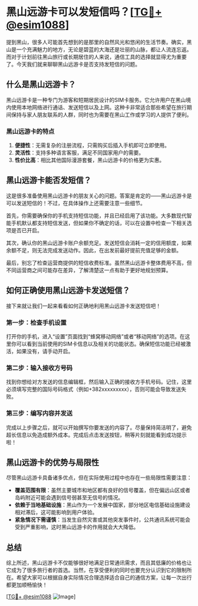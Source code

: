 # 黑山远游卡可以发短信吗？[[TG💪+ @esim1088](https://t.me/s/esim1088)]

提到黑山，很多人可能首先想到的是那里的自然风光和悠闲的生活节奏。确实，黑山是一个充满魅力的地方，无论是碧蓝的大海还是壮丽的山脉，都让人流连忘返。而对于计划前往黑山旅行或长期居住的人来说，通信工具的选择就显得尤为重要了。今天我们就来聊聊黑山远游卡是否支持发短信的问题。

## 什么是黑山远游卡？

黑山远游卡是一种专门为游客和短期居民设计的SIM卡服务。它允许用户在黑山境内使用本地网络进行通话、发送短信以及上网。这种卡非常适合那些希望在旅行期间保持与家人朋友联系的人群，同时也为需要在黑山工作或学习的人提供了便利。

### 黑山远游卡的特点

1. **便捷性**：无需复杂的注册流程，只需购买后插入手机即可立即使用。
2. **灵活性**：支持多种语言客服，满足不同国家用户的需要。
3. **性价比高**：相比其他国际漫游套餐，黑山远游卡的价格更为实惠。

## 黑山远游卡能否发短信？

这是很多准备使用黑山远游卡的朋友关心的问题。答案是肯定的——黑山远游卡是可以发送短信的！不过，在具体操作上还需要注意一些细节。

首先，你需要确保你的手机支持短信功能，并且已经启用了该功能。大多数现代智能手机默认都支持短信发送，但如果你不确定的话，可以在设置中检查一下相关选项是否已开启。

其次，确认你的黑山远游卡账户余额充足。发送短信会消耗一定的信用额度，如果余额不足，则无法完成发送动作。因此，在出发前最好提前充值足够的金额。

最后，别忘了检查运营商提供的短信收费标准。虽然黑山远游卡整体费用不高，但不同运营商之间可能存在差异，了解清楚这一点有助于更好地规划预算。

## 如何正确使用黑山远游卡发送短信？

接下来就让我们一起来看看如何正确地利用黑山远游卡发送短信吧！

### 第一步：检查手机设置

打开你的手机，进入“设置”页面找到“蜂窝移动网络”或者“移动网络”的选项。在这里你可以看到当前使用的SIM卡信息以及相关的功能状态。确保短信功能已经被激活，如果没有，请手动开启。

### 第二步：输入接收方号码

找到你想给对方发送的信息编辑框，然后输入正确的接收方手机号码。记住，这里必须填写完整的国际号码格式（例如+382xxxxxxxxx），否则可能会导致发送失败。

### 第三步：编写内容并发送

完成以上步骤之后，就可以开始撰写你要发送的内容了。尽量保持简洁明了，避免超长信息以免造成额外成本。完成后点击发送按钮，稍等片刻就能看到成功提示啦！

## 黑山远游卡的优势与局限性

尽管黑山远游卡具备诸多优点，但在实际使用过程中也存在一些局限性需要注意：

- **覆盖范围有限**：虽然主要城市和地区都有良好的信号覆盖，但在偏远山区或者岛屿附近可能会遇到信号弱甚至无信号的情况。
- **依赖于当地基础设施**：黑山作为一个发展中国家，部分地区电信基础设施建设相对滞后，这可能影响到用户体验。
- **紧急情况下需谨慎**：当发生自然灾害或其他突发事件时，公共通讯系统可能会受到严重影响，这时黑山远游卡的作用就会大大降低。

## 总结

综上所述，黑山远游卡不仅能够很好地满足日常通讯需求，而且其低廉的价格也让它成为了很多旅行者的首选。当然，在享受便利的同时也要充分认识到它的限制所在。希望大家可以根据自身实际情况合理选择适合自己的通信方案，让每一次出行都更加顺畅愉快！

[[TG💪+ @esim1088](https://t.me/s/esim1088) ![Image](https://i.postimg.cc/4NQfJmqS/Snipaste-2025-05-13-00-14-12.png)]